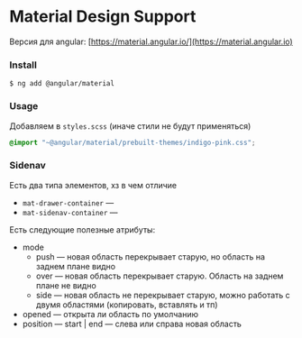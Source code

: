 # Material Design Support

Версия для angular: [https://material.angular.io/](https://material.angular.io)



### Install

```
$ ng add @angular/material
```

### Usage

Добавляем в `styles.scss`  (иначе стили не будут применяться)

```css
@import "~@angular/material/prebuilt-themes/indigo-pink.css"; 
```

### Sidenav

Есть два типа элементов, хз в чем отличие

* `mat-drawer-container` —&#x20;
* `mat-sidenav-container` —&#x20;

Есть следующие полезные атрибуты:

* mode
  * push — новая область перекрывает старую, но область на заднем плане видно
  * over — новая область перекрывает старую. Область на заднем плане не видно
  * side — новая область не перекрывает старую, можно работать с двумя областями (копировать, вставлять и тп)
* opened — открыта ли область по умолчанию
* position — start | end — слева или справа новая область
